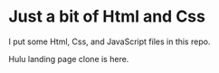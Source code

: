 # Just a bit of Html and Css

I put some Html, Css, and JavaScript files in this repo.

Hulu landing page clone is here.
